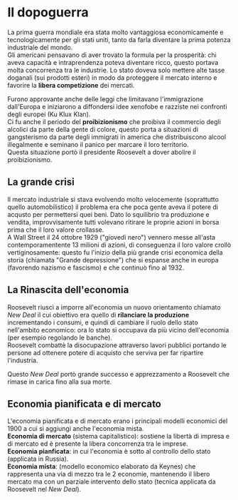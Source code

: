 # Il dopoguerra

La prima guerra mondiale era stata molto vantaggiosa economicamente e tecnologicamente per gli stati uniti, tanto da farla diventare la prima potenza industriale del mondo. \
Gli americani pensavano di aver trovato la formula per la prosperità: chi aveva capacità e intraprendenza poteva diventare ricco, questo portava molta concorrenza
tra le industrie. Lo stato doveva solo mettere alte tasse doganali (sui prodotti esteri) in modo da proteggere il mercato interno e favorire la **libera competizione** dei mercati.

Furono approvante anche delle leggi che limitavano l'immigrazione dall'Europa e iniziarono a diffondersi idee xenofobe e razziste nei confronti degli europei (Ku Klux Klan). \
Ci fu anche il periodo del **proibizionismo** che proibiva il commercio degli alcolici da parte della gente di colore, questo porta a situazioni di gangsterismo da parte degli immigrati in america che distribuiscono alcool illegalmente e seminano il panico per marcare il loro territorio. \
Questa situazione portò il presidente Roosevelt a dover abolire il proibizionismo.

## La grande crisi

Il mercato industriale si stava evolvendo molto velocemente (soprattutto quello automobilistico) il problema era che poca gente aveva il potere di acqusto per permettersi quei beni.
Dato lo squilibrio tra produzione e vendita, improvvisamente tutti volevano ritirare le proprie azioni in borsa prima che il loro valore crollasse. \
A Wall Street il 24 ottobre 1929 ("giovedì nero") vennero messe all'asta contemporamentente 13 milioni di azioni, di conseguenza il loro valore crollò vertiginosamente: questo fu l'inizio della più grande crisi economica della storia (chiamata "Grande depressione") che si espanse anche in europa (favorendo nazismo e fascismo) e che continuò fino al 1932.

## La Rinascita dell'economia

Roosevelt riuscì a imporre all'economia un nuovo orientamento chiamato _New Deal_ il cui obiettivo era quello di **rilanciare la produzione** incrementando i consumi,
e quindi di cambiare il ruolo dello stato nell'ambito economico: ora lo stato si occupava da più vicino dell'economia (per esempio regolando le banche). \
Roosevelt combattè la disocupazione attraverso lavori pubblici portando le persone ad ottenere potere di acquisto che serviva per far ripartire l'industria.

Questo _New Deal_ portò grande successo e apprezzamento a Roosevelt che rimase in carica fino alla sua morte.

## Economia pianificata e di mercato

L'economia pianificata e di mercato erano i principali modelli economici del 1900 a cui si aggiungi anche l'economia mista. \
**Economia di mercato** (sistema capitalistico): sostiene la libertà di impresa e di mercato ed è presente la libera concorrenza tra le imprese. \
**Economia pianficata**: in cui l'economia è sotto al controllo dello stato (applicata in Russia). \
**Economia mista**: (modello economico elaborato da Keynes) che rappresenta una via di mezzo tra le 2 economie, mantenendo il libero mercato ma con un parziale intervento dello stato (tecnica applicata da Roosevelt nel _New Deal_).
